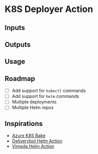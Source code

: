 # K8S Deployer Action

## Inputs

## Outputs

## Usage

## Roadmap

- [ ] Add support for `kubectl` commands
- [ ] Add support for `helm` commands
- [ ] Multiple deployments
- [ ] Multiple Helm repos

## Inspirations

- [Azure K8S Bake](https://github.com/Azure/k8s-bake)
- [Deliverybot Helm Action](https://github.com/deliverybot/helm)
- [Vimeda Helm Action](https://github.com/vimeda/helm)
